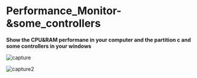 # Performance_Monitor-&some_controllers

**Show the CPU&RAM performane in your computer and the partition c and some controllers in your windows**


![capture](https://user-images.githubusercontent.com/37047996/49971675-ed0aeb00-ff37-11e8-8e18-8cc7335c7b04.PNG)



![capture2](https://user-images.githubusercontent.com/37047996/49971716-0ca21380-ff38-11e8-8851-655caa96f00d.PNG)

